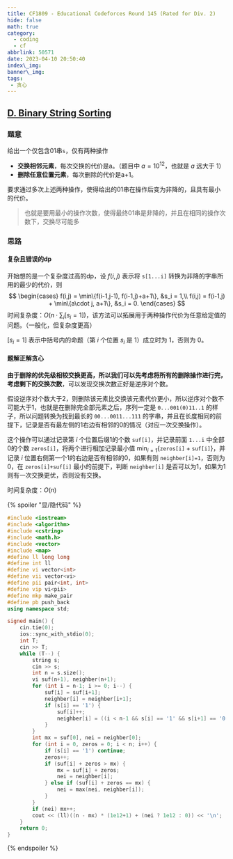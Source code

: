 ```yaml
---
title: CF1809 - Educational Codeforces Round 145 (Rated for Div. 2)
hide: false
math: true
category:
  - coding
  - cf
abbrlink: 50571
date: 2023-04-10 20:50:40
index\_img:
banner\_img:
tags:
 - 贪心
---
```


## [D. Binary String Sorting](https://codeforces.com/contest/1809/problem/D)

### 题意

给出一个仅包含01串`s`，仅有两种操作
- **交换相邻元素**，每次交换的代价是a。（题目中 $a = 10^12$，也就是 $a$ 远大于 $1$）
- **删除任意位置元素**，每次删除的代价是a+1。

要求通过多次上述两种操作，使得给出的01串在操作后变为非降的，且具有最小的代价。

> 也就是要用最小的操作次数，使得最终01串是非降的，并且在相同的操作次数下，交换尽可能多

### 思路

#### 复杂且错误的dp

开始想的是一个复杂度过高的dp，设 $f(i,j)$ 表示将 `s[1...i]` 转换为非降的字串所用的最少的代价，则
$$
\begin{cases}
f(i,j) = \min\{f(i-1,j-1), f(i-1,j)+a+1\},  &s_i = 1,\\
f(i,j) = f(i-1,j) + \min\{a\cdot j, a+1\},  &s_i = 0.
\end{cases}
$$
时间复杂度：$O(n\cdot \sum_{i}[s_i=1])$，该方法可以拓展用于两种操作代价为任意给定值的问题。（一般化，但复杂度更高）

$[s_i=1]$ 表示中括号内的命题（第 $i$ 个位置 $s_i$ 是 $1$）成立时为 $1$，否则为 $0$。

#### 题解正解贪心

**由于删除的优先级相较交换更高，所以我们可以先考虑将所有的删除操作进行完，考虑剩下的交换次数**，可以发现交换次数正好是逆序对个数。

假设逆序对个数大于2，则删除该元素比交换该元素代价更小，所以逆序对个数不可能大于1，也就是在删除完全部元素之后，序列一定是 `0...001(0)11..1` 的样子，所以问题转换为找到最长的 `00...0011...111` 的字串，并且在长度相同的前提下，记录是否有最左侧的1右边有相邻的0的情况（对应一次交换操作）。

这个操作可以通过记录第 $i$ 个位置后缀1的个数 `suf[i]`，并记录前面 `1...i` 中全部0的个数 `zeros[i]`，将两个进行相加记录最小值 $\displaystyle\min_{i=1}\{\texttt{zeros[i]}+\texttt{suf[i]}\}$，并记录 $i$ 位置右侧第一个1的右边是否有相邻的0，如果有则 `neighber[i]=1`，否则为0，在 `zeros[i]+suf[i]` 最小的前提下，判断 `neighber[i]` 是否可以为1，如果为1则有一次交换更优，否则没有交换。

时间复杂度：$O(n)$

{% spoiler "显/隐代码" %}
```cpp
#include <iostream>
#include <algorithm>
#include <cstring>
#include <math.h>
#include <vector>
#include <map>
#define ll long long
#define int ll
#define vi vector<int>
#define vii vector<vi>
#define pii pair<int, int>
#define vip vi<pii>
#define mkp make_pair
#define pb push_back
using namespace std;

signed main() {
    cin.tie(0);
    ios::sync_with_stdio(0);
    int T;
    cin >> T;
    while (T--) {
        string s;
        cin >> s;
        int n = s.size();
        vi suf(n+1), neighber(n+1);
        for (int i = n-1; i >= 0; i--) {
            suf[i] = suf[i+1];
            neighber[i] = neighber[i+1];
            if (s[i] == '1') {
                suf[i]++;
                neighber[i] = ((i < n-1 && s[i] == '1' && s[i+1] == '0') ? 1 : 0);
            }
        }
        int mx = suf[0], nei = neighber[0];
        for (int i = 0, zeros = 0; i < n; i++) {
            if (s[i] == '1') continue;
            zeros++;
            if (suf[i] + zeros > mx) {
                mx = suf[i] + zeros;
                nei = neighber[i];
            } else if (suf[i] + zeros == mx) {
                nei = max(nei, neighber[i]);
            }
        }
        if (nei) mx++;
        cout << (ll)((n - mx) * (1e12+1) + (nei ? 1e12 : 0)) << '\n';
    }
    return 0;
}
```
{% endspoiler %}
